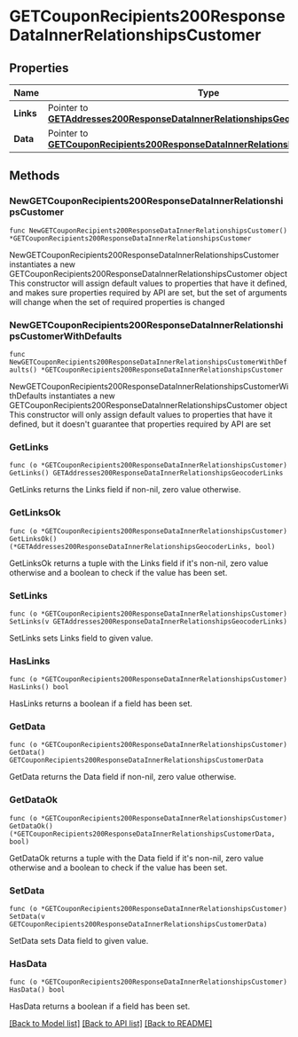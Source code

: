# GETCouponRecipients200ResponseDataInnerRelationshipsCustomer

## Properties

Name | Type | Description | Notes
------------ | ------------- | ------------- | -------------
**Links** | Pointer to [**GETAddresses200ResponseDataInnerRelationshipsGeocoderLinks**](GETAddresses200ResponseDataInnerRelationshipsGeocoderLinks.md) |  | [optional] 
**Data** | Pointer to [**GETCouponRecipients200ResponseDataInnerRelationshipsCustomerData**](GETCouponRecipients200ResponseDataInnerRelationshipsCustomerData.md) |  | [optional] 

## Methods

### NewGETCouponRecipients200ResponseDataInnerRelationshipsCustomer

`func NewGETCouponRecipients200ResponseDataInnerRelationshipsCustomer() *GETCouponRecipients200ResponseDataInnerRelationshipsCustomer`

NewGETCouponRecipients200ResponseDataInnerRelationshipsCustomer instantiates a new GETCouponRecipients200ResponseDataInnerRelationshipsCustomer object
This constructor will assign default values to properties that have it defined,
and makes sure properties required by API are set, but the set of arguments
will change when the set of required properties is changed

### NewGETCouponRecipients200ResponseDataInnerRelationshipsCustomerWithDefaults

`func NewGETCouponRecipients200ResponseDataInnerRelationshipsCustomerWithDefaults() *GETCouponRecipients200ResponseDataInnerRelationshipsCustomer`

NewGETCouponRecipients200ResponseDataInnerRelationshipsCustomerWithDefaults instantiates a new GETCouponRecipients200ResponseDataInnerRelationshipsCustomer object
This constructor will only assign default values to properties that have it defined,
but it doesn't guarantee that properties required by API are set

### GetLinks

`func (o *GETCouponRecipients200ResponseDataInnerRelationshipsCustomer) GetLinks() GETAddresses200ResponseDataInnerRelationshipsGeocoderLinks`

GetLinks returns the Links field if non-nil, zero value otherwise.

### GetLinksOk

`func (o *GETCouponRecipients200ResponseDataInnerRelationshipsCustomer) GetLinksOk() (*GETAddresses200ResponseDataInnerRelationshipsGeocoderLinks, bool)`

GetLinksOk returns a tuple with the Links field if it's non-nil, zero value otherwise
and a boolean to check if the value has been set.

### SetLinks

`func (o *GETCouponRecipients200ResponseDataInnerRelationshipsCustomer) SetLinks(v GETAddresses200ResponseDataInnerRelationshipsGeocoderLinks)`

SetLinks sets Links field to given value.

### HasLinks

`func (o *GETCouponRecipients200ResponseDataInnerRelationshipsCustomer) HasLinks() bool`

HasLinks returns a boolean if a field has been set.

### GetData

`func (o *GETCouponRecipients200ResponseDataInnerRelationshipsCustomer) GetData() GETCouponRecipients200ResponseDataInnerRelationshipsCustomerData`

GetData returns the Data field if non-nil, zero value otherwise.

### GetDataOk

`func (o *GETCouponRecipients200ResponseDataInnerRelationshipsCustomer) GetDataOk() (*GETCouponRecipients200ResponseDataInnerRelationshipsCustomerData, bool)`

GetDataOk returns a tuple with the Data field if it's non-nil, zero value otherwise
and a boolean to check if the value has been set.

### SetData

`func (o *GETCouponRecipients200ResponseDataInnerRelationshipsCustomer) SetData(v GETCouponRecipients200ResponseDataInnerRelationshipsCustomerData)`

SetData sets Data field to given value.

### HasData

`func (o *GETCouponRecipients200ResponseDataInnerRelationshipsCustomer) HasData() bool`

HasData returns a boolean if a field has been set.


[[Back to Model list]](../README.md#documentation-for-models) [[Back to API list]](../README.md#documentation-for-api-endpoints) [[Back to README]](../README.md)


